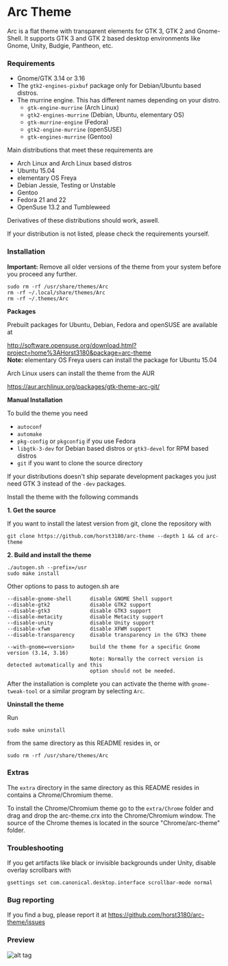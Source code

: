 # Arc Theme

Arc is a flat theme with transparent elements for GTK 3, GTK 2 and Gnome-Shell. It supports GTK 3 and GTK 2 based desktop environments like Gnome, Unity, Budgie, Pantheon, etc.

### Requirements

* Gnome/GTK 3.14 or 3.16
* The `gtk2-engines-pixbuf` package only for Debian/Ubuntu based distros.
* The murrine engine. This has different names depending on your distro.
  * `gtk-engine-murrine` (Arch Linux)
  * `gtk2-engines-murrine` (Debian, Ubuntu, elementary OS)
  * `gtk-murrine-engine` (Fedora)
  * `gtk2-engine-murrine` (openSUSE)
  * `gtk-engines-murrine` (Gentoo)

Main distributions that meet these requirements are

* Arch Linux and Arch Linux based distros
* Ubuntu 15.04
* elementary OS Freya
* Debian Jessie, Testing or Unstable
* Gentoo
* Fedora 21 and 22
* OpenSuse 13.2 and Tumbleweed

Derivatives of these distributions should work, aswell.

If your distribution is not listed, please check the requirements yourself.

### Installation

**Important:** Remove all older versions of the theme from your system before you proceed any further.

    sudo rm -rf /usr/share/themes/Arc
    rm -rf ~/.local/share/themes/Arc
    rm -rf ~/.themes/Arc

**Packages**

Prebuilt packages for Ubuntu, Debian, Fedora and openSUSE are available at 

http://software.opensuse.org/download.html?project=home%3AHorst3180&package=arc-theme  
**Note:** elementary OS Freya users can install the package for Ubuntu 15.04

Arch Linux users can install the theme from the AUR

https://aur.archlinux.org/packages/gtk-theme-arc-git/

**Manual Installation**

To build the theme you need 
* `autoconf`
* `automake`
* `pkg-config` or `pkgconfig` if you use Fedora
* `libgtk-3-dev` for Debian based distros or `gtk3-devel` for RPM based distros
* `git` if you want to clone the source directory

If your distributions doesn't ship separate development packages you just need GTK 3 instead of the `-dev` packages.

Install the theme with the following commands

**1. Get the source**

If you want to install the latest version from git, clone the repository with

    git clone https://github.com/horst3180/arc-theme --depth 1 && cd arc-theme

**2. Build and install the theme**

    ./autogen.sh --prefix=/usr
    sudo make install

Other options to pass to autogen.sh are

    --disable-gnome-shell      disable GNOME Shell support
    --disable-gtk2             disable GTK2 support
    --disable-gtk3             disable GTK3 support
    --disable-metacity         disable Metacity support
    --disable-unity            disable Unity support
    --disable-xfwm             disable XFWM support
    --disable-transparency     disable transparency in the GTK3 theme

    --with-gnome=<version>     build the theme for a specific Gnome version (3.14, 3.16)
                               Note: Normally the correct version is detected automatically and this
                               option should not be needed.

After the installation is complete you can activate the theme with `gnome-tweak-tool` or a similar program by selecting `Arc`.

**Uninstall the theme**

Run

    sudo make uninstall

from the same directory as this README resides in, or

    sudo rm -rf /usr/share/themes/Arc

### Extras

The `extra` directory in the same directory as this README resides in contains a Chrome/Chromium  theme.

To install the Chrome/Chromium theme go to the `extra/Chrome` folder and drag and drop the arc-theme.crx into the Chrome/Chromium window. The source of the Chrome themes is located in the source "Chrome/arc-theme" folder.

### Troubleshooting

If you get artifacts like black or invisible backgrounds under Unity, disable overlay scrollbars with

    gsettings set com.canonical.desktop.interface scrollbar-mode normal


### Bug reporting
If you find a bug, please report it at https://github.com/horst3180/arc-theme/issues

### Preview
![alt tag](http://i.imgur.com/B1oroyH.jpg)

